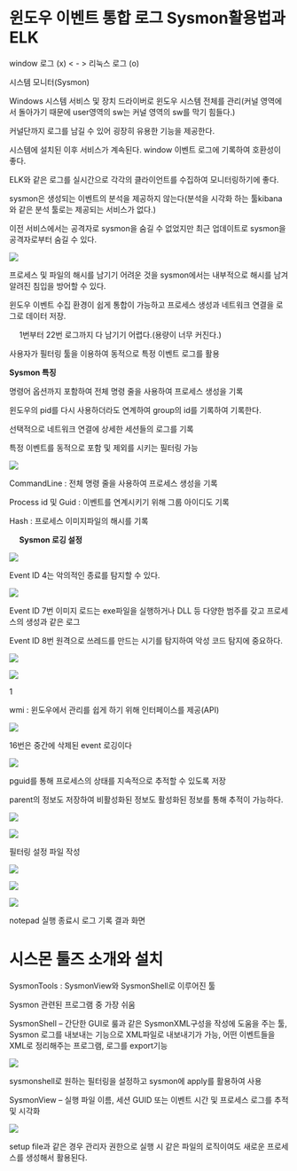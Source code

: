 # 윈도우 이벤트 통합 로그 Sysmon활용법과 ELK 

window 로그 (x) < - > 리눅스 로그 (o)

 시스템 모니터(Sysmon)

Windows 시스템 서비스 및 장치 드라이버로 윈도우 시스템 전체를 관리(커널 영역에서 돌아가기 때문에 user영역의 sw는 커널 영역의 sw를 막기 힘들다.)

커널단까지 로그를 남길 수 있어 굉장히 유용한 기능을 제공한다.

시스템에 설치된 이후 서비스가 계속된다. window 이벤트 로그에 기록하여 호환성이 좋다.

ELK와 같은 로그를 실시간으로 각각의 클라이언트를 수집하여 모니터링하기에 좋다.

sysmon은 생성되는 이벤트의 분석을 제공하지 않는다(분석을 시각화 하는 툴kibana와 같은 분석 툴로는 제공되는 서비스가 없다.)

이전 서비스에서는 공격자로 sysmon을 숨길 수 없었지만 최근 업데이트로 sysmon을 공격자로부터 숨길 수 있다.

![](image/21.png)

프로세스 및 파일의 해시를 남기기 어려운 것을 sysmon에서는 내부적으로 해시를 남겨 알려진 침입을 방어할 수 있다.

윈도우 이벤트 수집 환경이 쉽게 통합이 가능하고 프로세스 생성과 네트워크 연결을 로그로 데이터 저장.

 
1번부터 22번 로그까지 다 남기기 어렵다.(용량이 너무 커진다.) 

사용자가 필터링 툴을 이용하여 동적으로 특정 이벤트 로그를 활용

__Sysmon 특징__

명령어 옵션까지 포함하여 전체 명령 줄을 사용하여 프로세스 생성을 기록

윈도우의 pid를 다시 사용하더라도 연계하여 group의 id를 기록하여 기록한다.

선택적으로 네트워크 연결에 상세한 세션들의 로그를 기록

특정 이벤트를 동적으로 포함 및 제외를 시키는 필터링 가능

![](image/22.png)

CommandLine : 전체 명령 줄을 사용하여 프로세스 생성을 기록

Process id 및 Guid : 이벤트를 연계시키기 위해 그룹 아이디도 기록

Hash : 프로세스 이미지파일의 해시를 기록

 
__Sysmon 로깅 설정__

![](image/23.png)

Event ID 4는 악의적인 종료를 탐지할 수 있다.

![](image/24.png)

Event ID 7번 이미지 로드는 exe파일을 실행하거나 DLL 등 다양한 범주를 갖고 프로세스의 생성과 같은 로그

Event ID 8번 원격으로 쓰레드를 만드는 시기를 탐지하여 악성 코드 탐지에 중요하다.

![](image/25.png)

![](image/26.png)

1[](image/27.png)

wmi : 윈도우에서 관리를 쉽게 하기 위해 인터페이스를 제공(API) 

![](image/28.png)

16번은 중간에 삭제된 event 로깅이다

![](image/29.png)

pguid를 통해 프로세스의 상태를 지속적으로 추적할 수 있도록 저장

parent의 정보도 저장하여 비활성화된 정보도 활성화된 정보를 통해 추적이 가능하다.

![](image/30.png)

![](image/31.png)

필터링 설정 파일 작성

![](image/32.png)

![](image/33.png)

![](image/34.png)

notepad 실행 종료시 로그 기록 결과 화면

# 시스몬 툴즈 소개와 설치
SysmonTools : SysmonView와 SysmonShell로 이루어진 툴

Sysmon 관련된 프로그램 중 가장 쉬움

SysmonShell – 간단한 GUI로 룰과 같은 SysmonXML구성을 작성에 도움을 주는 툴, Sysmon 로그를 내보내는 기능으로 XML파일로 내보내기가 가능, 어떤 이벤트들을 XML로 정리해주는 프로그램, 로그를 export기능

![](image/35.png)

sysmonshell로 원하는 필터링을 설정하고 sysmon에 apply를 활용하여 사용

SysmonView – 실행 파일 이름, 세션 GUID 또는 이벤트 시간 및 프로세스 로그를 추적 및 시각화

![](image/36.png)

setup file과 같은 경우 관리자 권한으로 실행 시 같은 파일의 로직이여도 새로운 프로세스를 생성해서 활용된다.
